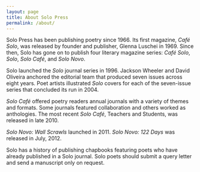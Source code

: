 ```yaml
---
layout: page
title: About Solo Press
permalink: /about/
---
```


Solo Press has been publishing poetry since 1966.  Its first magazine, *Café Solo*, was released by founder and publisher, Glenna Luschei in 1969.  Since then, Solo has gone on to publish four literary magazine series:  *Café Solo*, *Solo*, *Solo Café*, and *Solo Novo*.

Solo launched the *Solo* journal series in 1996. Jackson Wheeler and David Oliveira anchored the editorial team that produced seven issues across eight years. Poet artists illustrated *Solo* covers for each of the seven-issue series that concluded its run in 2004.

*Solo Café* offered poetry readers annual journals with a variety of themes and formats.  Some journals featured collaboration and others worked as anthologies.  The most recent *Solo Café*, Teachers and Students, was released in late 2010.

*Solo Novo: Wall Scrawls* launched in 2011.  *Solo Novo: 122 Days* was released in July, 2012.

Solo has a history of publishing chapbooks featuring poets who have already published in a Solo journal.  Solo poets should submit a query letter and send a manuscript only on request.
